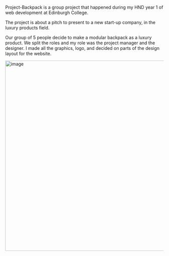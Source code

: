 Project-Backpack is a group project that happened during my HND year 1 of web development at Edinburgh College.

The project is about a pitch to present to a new start-up company, in the luxury products field.

Our group of 5 people decide to make a modular backpack as a luxury product. 
We split the roles and my role was the project manager and the designer. 
I made all the graphics, logo, and decided on parts of the design layout for the website.

<img width="604" alt="image" src="https://user-images.githubusercontent.com/92265991/214445243-0dc3f488-fe48-4aef-b0b6-943aa0d5600d.png">
